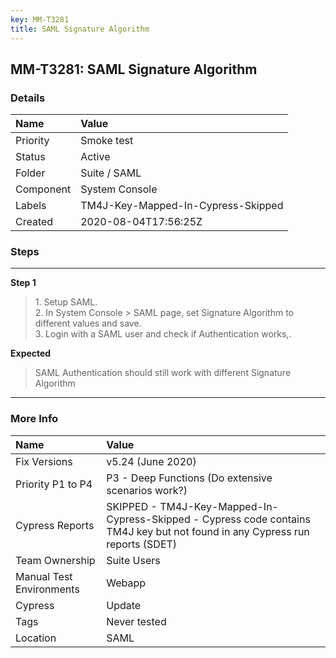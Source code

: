 ```yaml
---
key: MM-T3281
title: SAML Signature Algorithm
---
```


## MM-T3281: SAML Signature Algorithm

### Details

| Name      | Value                              |
| :-------- | :--------------------------------- |
| Priority  | Smoke test                         |
| Status    | Active                             |
| Folder    | Suite / SAML                       |
| Component | System Console                     |
| Labels    | TM4J-Key-Mapped-In-Cypress-Skipped |
| Created   | 2020-08-04T17:56:25Z               |

### Steps

<hr/>

**Step 1**

> <article><span data-sheets-userformat='{"2":256,"11":4}' data-sheets-value='{"1":2,"2":"1. Setup SAML. \n2. In System Console > SAML page, set Signature Algorithm to different values and save. \n3. Login with a SAML user and check if Authentication works,."}'>1. Setup SAML. <br>2. In System Console &gt; SAML page, set Signature Algorithm to different values and save. <br>3. Login with a SAML user and check if Authentication works,.</span></article>

**Expected**

> <article><span data-sheets-userformat='{"2":256,"11":4}' data-sheets-value='{"1":2,"2":"SAML Authentication should still work with different Signature Algorithm"}'>SAML Authentication should still work with different Signature Algorithm</span></article>

<hr/>

### More Info

| Name                     | Value                                                                                                                         |
| :----------------------- | :---------------------------------------------------------------------------------------------------------------------------- |
| Fix Versions             | v5.24 (June 2020)                                                                                                             |
| Priority P1 to P4        | P3 - Deep Functions (Do extensive scenarios work?)                                                                            |
| Cypress Reports          | SKIPPED - TM4J-Key-Mapped-In-Cypress-Skipped - Cypress code contains TM4J key but not found in any Cypress run reports (SDET) |
| Team Ownership           | Suite Users                                                                                                                   |
| Manual Test Environments | Webapp                                                                                                                        |
| Cypress                  | Update                                                                                                                        |
| Tags                     | Never tested                                                                                                                  |
| Location                 | SAML                                                                                                                          |
